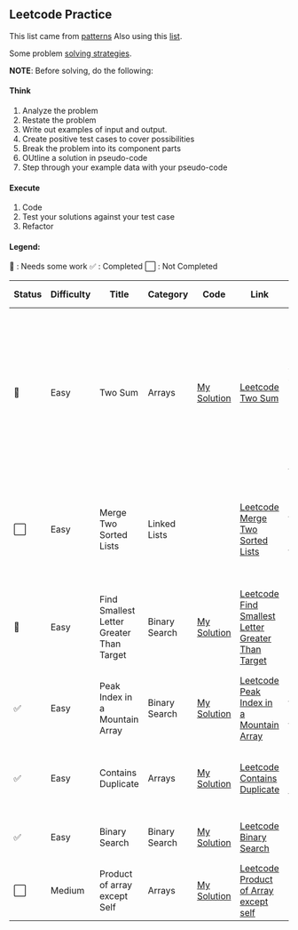 ## Leetcode Practice

This list came from [patterns](https://seanprashad.com/leetcode-patterns/)
Also using this [list](https://docs.google.com/spreadsheets/d/1A2PaQKcdwO_lwxz9bAnxXnIQayCouZP6d-ENrBz_NXc/edit#gid=0).

Some problem [solving strategies](https://dev.to/moresaltmorelemon/algorithm-problem-solving-strategies-21cp).

**NOTE**: Before solving, do the following:
#### Think
1. Analyze the problem
2. Restate the problem
3. Write out examples of input and output.
4. Create positive test cases to cover possibilities 
5. Break the problem into its component parts
6. OUtline a solution in pseudo-code
7. Step through your example data with your pseudo-code

#### Execute
1. Code
2. Test your solutions against your test case
3. Refactor

#### Legend:
:no_entry_sign: : Needs some work 
:white_check_mark: : Completed
:white_large_square: : Not Completed



|Status | Difficulty | Title | Category | Code | Link | Notes | Time Taken |
| --- | --- | --- | --- | --- | --- | --- | --- |
| :no_entry_sign: | Easy | Two Sum | Arrays | [My Solution](https://github.com/ivymorenomt/PrepPythonLeetcode/blob/master/Leetcode/twosum.py)  |[Leetcode Two Sum](https://leetcode.com/problems/two-sum/)| use hash map to instantly check for difference value, map will add index of last occurrence of a num, don’t use same element twice| 30mins |
| :white_large_square: | Easy | Merge Two Sorted Lists | Linked Lists | | [Leetcode Merge Two Sorted Lists](https://leetcode.com/problems/merge-two-sorted-lists/) | Join two sorted linked list together and the output is the final sorted linked list. |  |
| :no_entry_sign: | Easy | Find Smallest Letter Greater Than Target | Binary Search | [My Solution](https://github.com/ivymorenomt/PrepPythonLeetcode/blob/master/Leetcode/findsmallestletter.py) | [Leetcode Find Smallest Letter Greater Than Target](https://leetcode.com/problems/find-smallest-letter-greater-than-target) |  Followed binary search for numbers however I get incorrect results. | 30 mins |
| :white_check_mark: | Easy | Peak Index in a Mountain Array | Binary Search | [My Solution](https://github.com/ivymorenomt/PrepPythonLeetcode/blob/master/Leetcode/mountainArray.py) | [Leetcode Peak Index in a Mountain Array](https://leetcode.com/problems/peak-index-in-a-mountain-array/submissions/) |  Search for the largest number in the array. | 10 mins |
| :white_check_mark: | Easy | Contains Duplicate | Arrays | [My Solution](https://github.com/ivymorenomt/PrepPythonLeetcode/blob/master/Leetcode/containsDuplicate.py) | [Leetcode Contains Duplicate](https://leetcode.com/problems/contains-duplicate/) |  Use set and compare if lesser than the current array. | 5 mins |
| :white_check_mark: | Easy | Binary Search | Binary Search | [My Solution](https://github.com/ivymorenomt/PrepPythonLeetcode/blob/master/Leetcode/binarysearch.py) | [Leetcode Binary Search](https://leetcode.com/problems/binary-search/) |  Binary Search algorithm used | 5 mins |
| :white_large_square: | Medium | Product of array except Self | Arrays | [My Solution]() | [Leetcode Product of Array except self](https://leetcode.com/problems/product-of-array-except-self/) |  |  |
